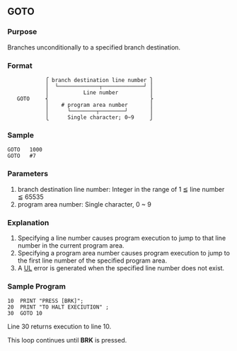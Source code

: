 ## GOTO

### Purpose
Branches unconditionally to a specified branch destination.

### Format
```basic
            ⎧ branch destination line number ⎫
            ⎪  └─────────────┬─────────────┘ ⎪
            ⎪           Line number          ⎪
   GOTO     ⎨                                ⎬
            ⎪    # program area number       ⎪
            ⎪      └────────┬────────┘       ⎪
            ⎩      Single character; 0~9     ⎭
```

### Sample
```basic
GOTO   1000
GOTO   #7
```

### Parameters
1. branch destination line number: Integer in the range of 1 ≦ line number ≦ 65535
2. program area number: Single character, 0 ~ 9

### Explanation
1. Specifying a line number causes program execution to jump to that line number in the current program area.
2. Specifying a program area number causes program execution to jump to the first line number of the specified program area.
3. A [UL](../errors#UL-error) error is generated when the specified line number does not exist.

### Sample Program
```basic
10  PRINT "PRESS [BRK]";
20  PRINT "TO HALT EXECIUTION" ;
30  GOTO 10
```

Line 30 returns execution to line 10.

This loop continues until **BRK** is pressed.
